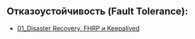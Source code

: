 ## Отказоустойчивость (Fault Tolerance):
- [01_Disaster Recovery. FHRP и Keepalived](https://github.com/mistermedved01/study/blob/master/%D0%9E%D1%82%D0%BA%D0%B0%D0%B7%D0%BE%D1%83%D1%81%D1%82%D0%BE%D0%B9%D1%87%D0%B8%D0%B2%D0%BE%D1%81%D1%82%D1%8C%20(Fault%20Tolerance)/01_Disaster%20Recovery.%20FHRP%20%D0%B8%20Keepalived/lesson.MD)
